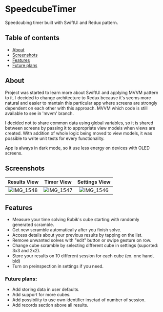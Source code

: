 # SpeedcubeTimer
Speedcubing timer built with SwiftUI and Redux pattern.

## Table of contents
* [About](#about)
* [Screenshots](#screenshots)
* [Features](#features)
* [Future plans](#future-plans)

## About

Project was started to learn more about SwiftUI and applying MVVM pattern to it. I decided to change architecture to Redux because it's seems more natural and easier to mantain this particular app where screens are strongly dependent on each other with this approach. MVVM which code is still available to see in 'mvvm' branch.

I decided not to share common data using global variables, so it is shared between screens by passing it to appropriate view models when views are created.
With addition of whole logic being moved to view models, it was possible to write unit tests for every functionality.

App is always in dark mode, so it use less energy on devices with OLED screens.

## Screenshots

Results View | Timer View | Settings View
:---:|:-----:|:---:
![IMG_1548](https://user-images.githubusercontent.com/63157451/168847927-4cbfe3bb-2149-45c8-9be9-df20c28805b9.PNG) | ![IMG_1547](https://user-images.githubusercontent.com/63157451/168847889-3990bf66-8b5b-411a-9f7b-324ab360d63a.PNG) | ![IMG_1546](https://user-images.githubusercontent.com/63157451/168847752-44325757-0c66-496c-b022-185e7bae77b4.PNG)


## Features

* Measure your time solving Rubik's cube starting with randomly generated scramble.
* Get new scramble automatically after you finish solve.
* Access details about your previous results by tapping on the list.
* Remove unwanted solves with "edit" button or swipe gesture on row.
* Change cube scramble by selecting different cube in settings (suported: 3x3 and 2x2).
* Store your results on 10 different session for each cube (ex. one hand, bld)
* Turn on preinspection in settings if you need.

### Future plans:

* Add storing data in user defaults.
* Add support for more cubes.
* Add possibility to use own identifier insetad of number of session.
* Add records section above all results.

